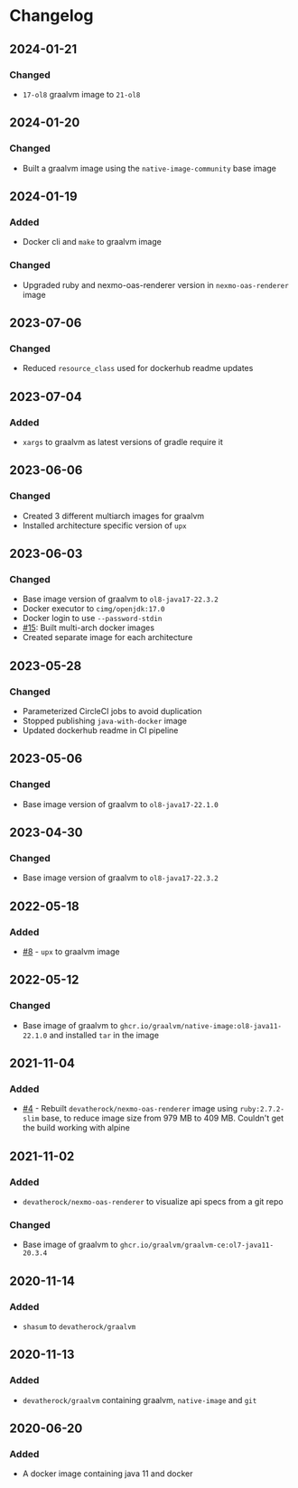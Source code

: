 # Changelog

## 2024-01-21
### Changed
- `17-ol8` graalvm image to `21-ol8`

## 2024-01-20
### Changed
- Built a graalvm image using the `native-image-community` base image

## 2024-01-19
### Added
- Docker cli and `make` to graalvm image

### Changed
- Upgraded ruby and nexmo-oas-renderer version in `nexmo-oas-renderer` image

## 2023-07-06
### Changed
- Reduced `resource_class` used for dockerhub readme updates

## 2023-07-04
### Added
- `xargs` to graalvm as latest versions of gradle require it

## 2023-06-06
### Changed
- Created 3 different multiarch images for graalvm
- Installed architecture specific version of `upx`

## 2023-06-03
### Changed
- Base image version of graalvm to `ol8-java17-22.3.2`
- Docker executor to `cimg/openjdk:17.0`
- Docker login to use `--password-stdin`
- [#15](https://github.com/devatherock/docker-images/issues/15): Built multi-arch docker images
- Created separate image for each architecture

## 2023-05-28
### Changed
- Parameterized CircleCI jobs to avoid duplication
- Stopped publishing `java-with-docker` image
- Updated dockerhub readme in CI pipeline

## 2023-05-06
### Changed
- Base image version of graalvm to `ol8-java17-22.1.0`

## 2023-04-30
### Changed
- Base image version of graalvm to `ol8-java17-22.3.2`

## 2022-05-18
### Added
- [#8](https://github.com/devatherock/docker-images/issues/8) - `upx` to graalvm image

## 2022-05-12
### Changed
- Base image of graalvm to `ghcr.io/graalvm/native-image:ol8-java11-22.1.0` and installed `tar` in the image

## 2021-11-04
### Added
- [#4](https://github.com/devatherock/docker-images/issues/4) - Rebuilt `devatherock/nexmo-oas-renderer` image using `ruby:2.7.2-slim` base, to reduce image size from 979 MB to 409 MB. Couldn't get the build working with alpine

## 2021-11-02
### Added
- `devatherock/nexmo-oas-renderer` to visualize api specs from a git repo

### Changed
- Base image of graalvm to `ghcr.io/graalvm/graalvm-ce:ol7-java11-20.3.4`

## 2020-11-14
### Added
- `shasum` to `devatherock/graalvm`

## 2020-11-13
### Added
- `devatherock/graalvm` containing graalvm, `native-image` and `git`

## 2020-06-20
### Added
- A docker image containing java 11 and docker